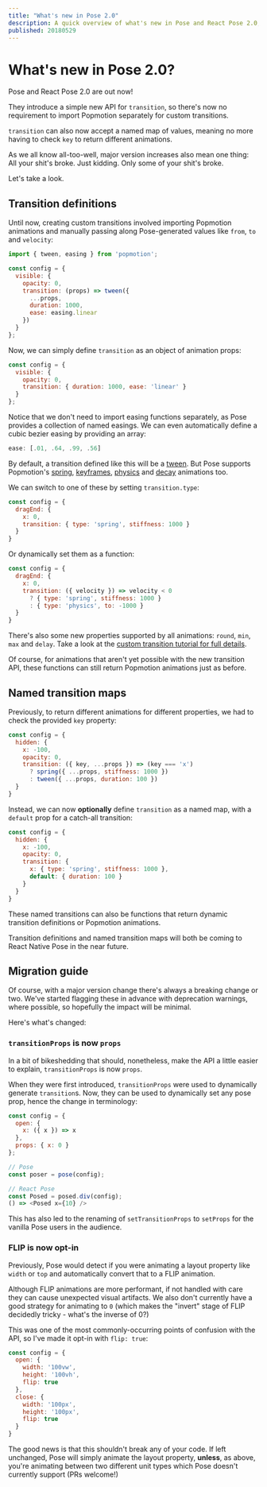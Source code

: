 ```yaml
---
title: "What's new in Pose 2.0"
description: A quick overview of what's new in Pose and React Pose 2.0, and how to migrate
published: 20180529
---
```


# What's new in Pose 2.0?

Pose and React Pose 2.0 are out now!

They introduce a simple new API for `transition`, so there's now no requirement to import Popmotion separately for custom transitions.

`transition` can also now accept a named map of values, meaning no more having to check `key` to return different animations.

As we all know all-too-well, major version increases also mean one thing: All your shit's broke. Just kidding. Only some of your shit's broke.

Let's take a look.

## Transition definitions

Until now, creating custom transitions involved importing Popmotion animations and manually passing along Pose-generated values like `from`, `to` and `velocity`:

```javascript
import { tween, easing } from 'popmotion';

const config = {
  visible: {
    opacity: 0,
    transition: (props) => tween({
      ...props,
      duration: 1000,
      ease: easing.linear
    })
  }
};
```

Now, we can simply define `transition` as an object of animation props:

```javascript
const config = {
  visible: {
    opacity: 0,
    transition: { duration: 1000, ease: 'linear' }
  }
};
```

Notice that we don't need to import easing functions separately, as Pose provides a collection of named easings. We can even automatically define a cubic bezier easing by providing an array:

```javascript
ease: [.01, .64, .99, .56]
```

By default, a transition defined like this will be a [tween](/api/tween). But Pose supports Popmotion's [spring](/api/spring), [keyframes](/api/keyframes), [physics](/api/physics) and [decay](/api/decay) animations too.

We can switch to one of these by setting `transition.type`:

```javascript
const config = {
  dragEnd: {
    x: 0,
    transition: { type: 'spring', stiffness: 1000 }
  }
}
```

Or dynamically set them as a function:

```javascript
const config = {
  dragEnd: {
    x: 0,
    transition: ({ velocity }) => velocity < 0
      ? { type: 'spring', stiffness: 1000 }
      : { type: 'physics', to: -1000 }
  }
}
```

There's also some new properties supported by all animations: `round`, `min`, `max` and `delay`. Take a look at the [custom transition tutorial for full details](/pose/learn/custom-transitions).

Of course, for animations that aren't yet possible with the new transition API, these functions can still return Popmotion animations just as before. 

## Named transition maps

Previously, to return different animations for different properties, we had to check the provided `key` property:

```javascript
const config = {
  hidden: {
    x: -100,
    opacity: 0,
    transition: ({ key, ...props }) => (key === 'x')
      ? spring({ ...props, stiffness: 1000 })
      : tween({ ...props, duration: 100 })
  }
}
```

Instead, we can now **optionally** define `transition` as a named map, with a `default` prop for a catch-all transition:

```javascript
const config = {
  hidden: {
    x: -100,
    opacity: 0,
    transition: {
      x: { type: 'spring', stiffness: 1000 },
      default: { duration: 100 }
    }
  }
}
```

These named transitions can also be functions that return dynamic transition definitions or Popmotion animations.

Transition definitions and named transition maps will both be coming to React Native Pose in the near future.

## Migration guide

Of course, with a major version change there's always a breaking change or two. We've started flagging these in advance with deprecation warnings, where possible, so hopefully the impact will be minimal.

Here's what's changed:

### `transitionProps` is now `props`

In a bit of bikeshedding that should, nonetheless, make the API a little easier to explain, `transitionProps` is now `props`.

When they were first introduced, `transitionProps` were used to dynamically generate `transition`s. Now, they can be used to dynamically set any pose prop, hence the change in terminology:

```javascript
const config = {
  open: {
    x: ({ x }) => x
  },
  props: { x: 0 }
};

// Pose
const poser = pose(config);

// React Pose
const Posed = posed.div(config);
() => <Posed x={10} />
```

This has also led to the renaming of `setTransitionProps` to `setProps` for the vanilla Pose users in the audience.

### FLIP is now opt-in

Previously, Pose would detect if you were animating a layout property like `width` or `top` and automatically convert that to a FLIP animation.

Although FLIP animations are more performant, if not handled with care they can cause unexpected visual artifacts. We also don't currently have a good strategy for animating to `0` (which makes the "invert" stage of FLIP decidedly tricky - what's the inverse of 0?)

This was one of the most commonly-occurring points of confusion with the API, so I've made it opt-in with `flip: true`:

```javascript
const config = {
  open: {
    width: '100vw',
    height: '100vh',
    flip: true
  },
  close: {
    width: '100px',
    height: '100px',
    flip: true
  }
}
```

The good news is that this shouldn't break any of your code. If left unchanged, Pose will simply animate the layout property, **unless**, as above, you're animating between two different unit types which Pose doesn't currently support (PRs welcome!)

